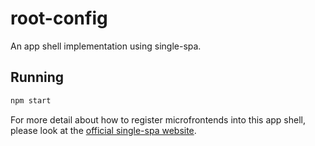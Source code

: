 # root-config

An app shell implementation using single-spa.

## Running

```sh
npm start
```

For more detail about how to register microfrontends into this app shell, please look at the [official single-spa website](https://single-spa.js.org).
